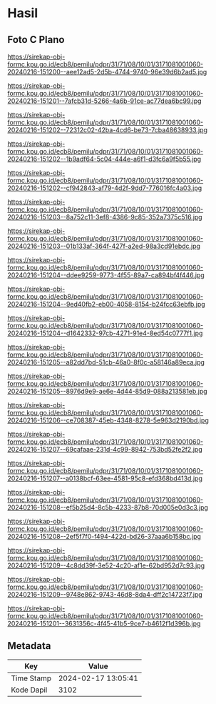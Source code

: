 # Hasil

## Foto C Plano

https://sirekap-obj-formc.kpu.go.id/ecb8/pemilu/pdpr/31/71/08/10/01/3171081001060-20240216-151200--aee12ad5-2d5b-4744-9740-96e39d6b2ad5.jpg

https://sirekap-obj-formc.kpu.go.id/ecb8/pemilu/pdpr/31/71/08/10/01/3171081001060-20240216-151201--7afcb31d-5266-4a6b-91ce-ac77dea6bc99.jpg

https://sirekap-obj-formc.kpu.go.id/ecb8/pemilu/pdpr/31/71/08/10/01/3171081001060-20240216-151202--72312c02-42ba-4cd6-be73-7cba48638933.jpg

https://sirekap-obj-formc.kpu.go.id/ecb8/pemilu/pdpr/31/71/08/10/01/3171081001060-20240216-151202--1b9adf64-5c04-444e-a6f1-d3fc6a9f5b55.jpg

https://sirekap-obj-formc.kpu.go.id/ecb8/pemilu/pdpr/31/71/08/10/01/3171081001060-20240216-151202--cf942843-af79-4d2f-9dd7-776016fc4a03.jpg

https://sirekap-obj-formc.kpu.go.id/ecb8/pemilu/pdpr/31/71/08/10/01/3171081001060-20240216-151203--8a752c11-3ef8-4386-9c85-352a7375c516.jpg

https://sirekap-obj-formc.kpu.go.id/ecb8/pemilu/pdpr/31/71/08/10/01/3171081001060-20240216-151203--01b133af-364f-427f-a2ed-98a3cd91ebdc.jpg

https://sirekap-obj-formc.kpu.go.id/ecb8/pemilu/pdpr/31/71/08/10/01/3171081001060-20240216-151204--ddee9259-9773-4f55-89a7-ca894bf4f446.jpg

https://sirekap-obj-formc.kpu.go.id/ecb8/pemilu/pdpr/31/71/08/10/01/3171081001060-20240216-151204--9ed40fb2-eb00-4058-8154-b24fcc63ebfb.jpg

https://sirekap-obj-formc.kpu.go.id/ecb8/pemilu/pdpr/31/71/08/10/01/3171081001060-20240216-151204--d1642332-97cb-4271-91e4-8ed54c0777f1.jpg

https://sirekap-obj-formc.kpu.go.id/ecb8/pemilu/pdpr/31/71/08/10/01/3171081001060-20240216-151205--a82dd7bd-51cb-46a0-8f0c-a58146a89eca.jpg

https://sirekap-obj-formc.kpu.go.id/ecb8/pemilu/pdpr/31/71/08/10/01/3171081001060-20240216-151205--8976d9e9-ae6e-4d44-85d9-088a213581eb.jpg

https://sirekap-obj-formc.kpu.go.id/ecb8/pemilu/pdpr/31/71/08/10/01/3171081001060-20240216-151206--ce708387-45eb-4348-8278-5e963d2190bd.jpg

https://sirekap-obj-formc.kpu.go.id/ecb8/pemilu/pdpr/31/71/08/10/01/3171081001060-20240216-151207--69cafaae-231d-4c99-8942-753bd52fe2f2.jpg

https://sirekap-obj-formc.kpu.go.id/ecb8/pemilu/pdpr/31/71/08/10/01/3171081001060-20240216-151207--a0138bcf-63ee-4581-95c8-efd368bd413d.jpg

https://sirekap-obj-formc.kpu.go.id/ecb8/pemilu/pdpr/31/71/08/10/01/3171081001060-20240216-151208--ef5b25d4-8c5b-4233-87b8-70d005e0d3c3.jpg

https://sirekap-obj-formc.kpu.go.id/ecb8/pemilu/pdpr/31/71/08/10/01/3171081001060-20240216-151208--2ef5f7f0-f494-422d-bd26-37aaa6b158bc.jpg

https://sirekap-obj-formc.kpu.go.id/ecb8/pemilu/pdpr/31/71/08/10/01/3171081001060-20240216-151209--4c8dd39f-3e52-4c20-af1e-62bd952d7c93.jpg

https://sirekap-obj-formc.kpu.go.id/ecb8/pemilu/pdpr/31/71/08/10/01/3171081001060-20240216-151209--9748e862-9743-46d8-8da4-dff2c14723f7.jpg

https://sirekap-obj-formc.kpu.go.id/ecb8/pemilu/pdpr/31/71/08/10/01/3171081001060-20240216-151201--3631356c-4f45-41b5-9ce7-b4612f1d396b.jpg


## Metadata

| Key        | Value               |
| ---------- | ------------------- |
| Time Stamp | 2024-02-17 13:05:41 |
| Kode Dapil | 3102                |



